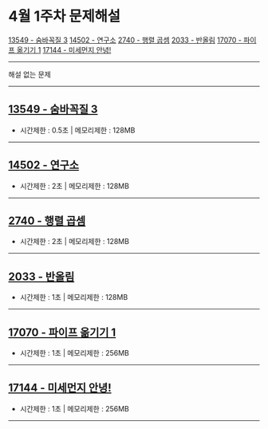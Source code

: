 # 4월 1주차 문제해설
[13549 - 숨바꼭질 3](https://github.com/Junhyung-Choi/BOJ-PS/blob/master/Apr/week_1/13549.py "13549 - 숨바꼭질 3") 
[14502 - 연구소](https://github.com/Junhyung-Choi/BOJ-PS/blob/master/Apr/week_1/14502.py "14502 - 연구소")
[2740 - 행렬 곱셈](https://github.com/Junhyung-Choi/BOJ-PS/blob/master/Apr/week_1/2740.py "2740 - 행렬 곱셈") 
[2033 - 반올림](https://github.com/Junhyung-Choi/BOJ-PS/blob/master/Apr/week_1/2033.py "2033 - 반올림")
[17070 - 파이프 옮기기 1](https://github.com/Junhyung-Choi/BOJ-PS/blob/master/Apr/week_1/17070.py "17070 - 파이프 옮기기 1") 
[17144 - 미세먼지 안녕!](https://github.com/Junhyung-Choi/BOJ-PS/blob/master/Apr/week_1/17144.py "17144 - 미세먼지 안녕!")

---
해설 없는 문제

---
## [13549 - 숨바꼭질 3](https://github.com/Junhyung-Choi/BOJ-PS/blob/master/Apr/week_1/13549.py "13549 - 숨바꼭질 3")
- 시간제한 : 0.5초 | 메모리제한 : 128MB



---
## [14502 - 연구소](https://github.com/Junhyung-Choi/BOJ-PS/blob/master/Apr/week_1/14502.py "14502 - 연구소")
- 시간제한 : 2초 | 메모리제한 : 128MB



---
## [2740 - 행렬 곱셈](https://github.com/Junhyung-Choi/BOJ-PS/blob/master/Apr/week_1/2740.py "2740 - 행렬 곱셈") 
- 시간제한 : 2초 | 메모리제한 : 128MB



---
## [2033 - 반올림](https://github.com/Junhyung-Choi/BOJ-PS/blob/master/Apr/week_1/2033.py "2033 - 반올림") 
- 시간제한 : 1초 | 메모리제한 : 128MB



---
## [17070 - 파이프 옮기기 1](https://github.com/Junhyung-Choi/BOJ-PS/blob/master/Apr/week_1/17070.py "17070 - 파이프 옮기기 1")
- 시간제한 : 1초 | 메모리제한 : 256MB



---
## [17144 - 미세먼지 안녕!](https://github.com/Junhyung-Choi/BOJ-PS/blob/master/Apr/week_1/17144.py "17144 - 미세먼지 안녕!")
- 시간제한 : 1초 | 메모리제한 : 256MB


---
